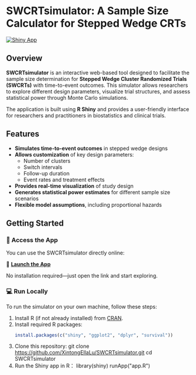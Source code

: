 # SWCRTsimulator: A Sample Size Calculator for Stepped Wedge CRTs

[![Shiny App](https://img.shields.io/badge/Shiny-App-blue)](https://lucyella.shinyapps.io/SWCRTsimulator/)

## Overview

**SWCRTsimulator** is an interactive web-based tool designed to facilitate the sample size determination for **Stepped Wedge Cluster Randomized Trials (SWCRTs)** with time-to-event outcomes. This simulator allows researchers to explore different design parameters, visualize trial structures, and assess statistical power through Monte Carlo simulations.

The application is built using **R Shiny** and provides a user-friendly interface for researchers and practitioners in biostatistics and clinical trials.

## Features

- **Simulates time-to-event outcomes** in stepped wedge designs
- **Allows customization** of key design parameters:
  - Number of clusters
  - Switch intervals
  - Follow-up duration
  - Event rates and treatment effects
- **Provides real-time visualization** of study design
- **Generates statistical power estimates** for different sample size scenarios
- **Flexible model assumptions**, including proportional hazards

## Getting Started

### 📌 Access the App

You can use the SWCRTsimulator directly online:

🔗 **[Launch the App](https://lucyella.shinyapps.io/SWCRTsimulator/)**  

No installation required—just open the link and start exploring.

### 💻 Run Locally

To run the simulator on your own machine, follow these steps:

1. Install R (if not already installed) from [CRAN](https://cran.r-project.org/).
2. Install required R packages:
   ```r
   install.packages(c("shiny", "ggplot2", "dplyr", "survival"))
3. Clone this repository: git clone https://github.com/XintongEllaLu/SWCRTsimulator.git
cd SWCRTsimulator
4. Run the Shiny app in R：
   library(shiny)
   runApp("app.R")

